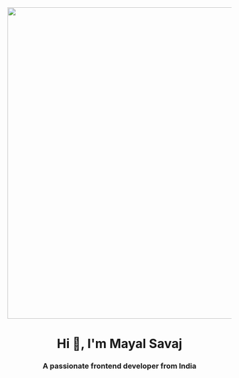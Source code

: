 <img src="https://tse4.mm.bing.net/th?id=OIP.HbTzavygTATuOX-waTvbRgHaEK&pid=Api&P=0" width="700px" />
<h1 align="center">Hi 👋, I'm Mayal Savaj</h1>
<h3 align="center">A passionate frontend developer from India</h3>
